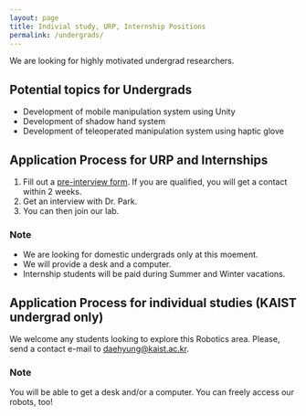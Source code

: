 ```yaml
---
layout: page
title: Indivial study, URP, Internship Positions
permalink: /undergrads/
---
```


We are looking for highly motivated undergrad researchers.

## Potential topics for Undergrads
- Development of mobile manipulation system using Unity
- Development of shadow hand system
- Development of teleoperated manipulation system using haptic glove

## Application Process for URP and Internships 
1. Fill out a <a href="https://docs.google.com/forms/d/1fbOFI3ML3-3dVU44x4nC6wAQklnbhPCmnANIR2IJSFc/viewform?gxids=7628&edit_requested=true"> <U>pre-interview form</U></a>. If you are qualified, you will get a contact within 2 weeks.
2. Get an interview with Dr. Park.
3. You can then join our lab.

### Note
- We are looking for domestic undergrads only at this moement. 
- We will provide a desk and a computer.
- Internship students will be paid during Summer and Winter vacations.




## Application Process for individual studies (KAIST undergrad only)
We welcome any students looking to explore this Robotics area. Please, send a contact e-mail to <daehyung@kaist.ac.kr>. 

### Note
You will be able to get a desk and/or a computer. You can freely access our robots, too!





